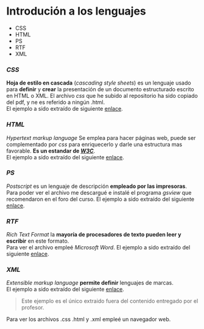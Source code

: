 # Introdución a los lenguajes 
* CSS
* HTML
* PS
* RTF
* XML
      
### _**CSS**_
**Hoja de estilo en cascada** (_cascading style sheets_) es un lenguaje usado para **definir** y **crear** la presentación de un documento estructurado escrito en HTML o XML. El archivo _css_ que he subido al repositorio ha sido copiado del pdf, y ne es referido a ningún .html.    
El ejemplo a sido extraído de siguiente [enlace][1].
### _**HTML**_
_Hypertext markup language_ Se emplea para hacer páginas web, puede ser complementado por _css_ para enriquecerlo y darle una estructura mas favorable. **Es un estandar de _[W3C](https://www.w3.org/)_**.   
El ejemplo a sido extraído del siguiente [enlace][1].
### _**PS**_  
_Postscript_ es un lenguaje de descripción **empleado por las impresoras**.  
Para poder ver el archivo me descargué e instalé el programa _gsview_ que recomendaron en el foro del curso.
   El ejemplo a sido extraído del siguiente [enlace][1].  
   
### _**RTF**_
_Rich Text Format_ la **mayoría de procesadores de texto pueden leer y escribir** en este formato.  
Para ver el archivo empleé _Microsoft Word_.
   El ejemplo a sido extraído del siguiente [enlace][1].
### _**XML**_
_Extensible markup language_ **permite definir** lenguajes de marcas.    
El ejemplo a sido extraído del siguiente [enlace][2].
>Este ejemplo es el único extraido fuera del contenido entregado por el profesor.  


Para ver los archivos .css .html y .xml  empleé un navegador web.


[1]: http://fpadistancia.caib.es/pluginfile.php/295262/mod_resource/content/2/Llenguatges%20de%20Marques%20y%20Sistemes%20de%20Gesti%C3%B3%20de%20la%20Informaci%C3%B3%20%28Dist%C3%A0ncia%29.pdf
[2]: http://www.ejemplode.com/21-xml/525-ejemplo_de_menu_de_comidas_en_xml.html
